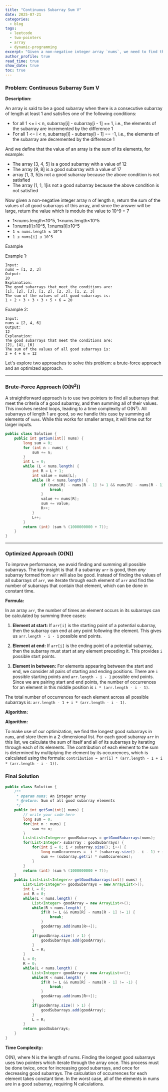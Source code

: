 ```yaml
---
title: "Continuous Subarray Sum V"
date: 2025-07-21
categories:
  - blog
tags:
  - leetcode
  - two-pointers
  - array
  - dynamic-programming
excerpt: "Given a non-negative integer array `nums`, we need to find the sum of the values of all good subarrays. A good subarray is defined as a consecutive subarray of length at least 1 that satisfies one of the following conditions, elements are incremented or decremented by 1. We explore two approaches, a brute-force approach and an optimized approach that runs in O(N) time."
author_profile: true
read_time: true
show_date: true
toc: true
---
```

### Problem: Continuous Subarray Sum V

**Description:**

An array is said to be a good subarray when there is a consecutive subarray of length at least 1 and satisfies one of the following conditions:

- for all 1 <= i < n, subarray[i] - subarray[i - 1] == 1, i.e., the elements of the subarray are incremented by the difference 1
- For all 1 <= i < n, subarray[i] - subarray[i - 1] == -1, i.e., the elements of the subarray are decremented by the difference 1

And we define that the value of an array is the sum of its elements, for example:

- The array [3, 4, 5] is a good subarray with a value of 12
- The array [9, 8] is a good subarray with a value of 17
- array [1, 3, 5]is not a good subarray because the above condition is not satisfied
- The array [1, 1, 1]is not a good subarray because the above condition is not satisfied

Now given a non-negative integer array n of length n, return the sum of the values of all good subarrays of this array, and since the answer will be large, return the value which is modulo the value to 10^9 + 7

- 1≤nums.length≤10^5, 1≤nums.length≤10^5
- 1≤nums[i]≤10^5, 1≤nums[i]≤10^5
- `1 ≤ nums.length ≤ 10^5`
- `1 ≤ nums[i] ≤ 10^5`

Example

Example 1:

```text
Input:
nums = [1, 2, 3]
Output:
20
Explanation:
The good subarrays that meet the conditions are:
[1], [2], [3], [1, 2], [2, 3], [1, 2, 3]
The sum of the values of all good subarrays is:
1 + 2 + 3 + 3 + 3 + 5 + 6 = 20
```

Example 2:

```text
Input:
nums = [2, 4, 6]
Output:
12
Explanation:
The good subarrays that meet the conditions are:
[2], [4], [6]
The sum of the values of all good subarrays is:
2 + 4 + 6 = 12
```

Let's explore two approaches to solve this problem: a brute-force approach and an optimized approach.

---

### Brute-Force Approach (O(N<sup>2</sup>))

A straightforward approach is to use two pointers to find all subarrays that meet the criteria of a good subarray, and then summing all of their values. This involves nested loops, leading to a time complexity of O(N²). All subarrays of length 1 are good, so we handle this case by summing all elements of `nums`. While this works for smaller arrays, it will time out for larger inputs. 

```java
public class Solution {
    public int getSum(int[] nums) {
        long sum = 0;
        for (int n : nums) {
            sum += n;
        }
        int L = 0;
        while (L < nums.length) {
            int R = L + 1;
            int value = nums[L];
            while (R < nums.length) {
                if (nums[R] - nums[R - 1] != 1 && nums[R] - nums[R - 1] != -1) {
                    break;
                }
                value += nums[R];
                sum += value;
                R++;
            }
            L++;
        }
        return (int) (sum % (1000000000 + 7));
    }
}
```

---

### Optimized Approach (O(N))

To improve performance, we avoid finding and summing all possible subarrays. The key insight is that if a subarray `arr` is good, then *any* subarray formed from `arr` will also be good. Instead of finding the values of all subarrays of `arr`, we iterate through each element of `arr` and find the number of subarrays that contain that element, which can be done in constant time.

**Formula:**

In an array `arr`, the number of times an element occurs in its subarrays can be calculated by summing three cases:

1. **Element at start:** If `arr[i]` is the starting point of a potential subarray, then the subarray can end at any point following the element. This gives us `arr.length - i - 1` possible end points.

2. **Element at end:** If `arr[i]` is the ending point of a potential subarray, then the subarray must start at any element preceding it. This provides `i` possible start points.

3. **Element in between:** For elements appearing between the start and end, we consider all pairs of starting and ending positions. There are `i` possible starting points and `arr.length - i - 1` possible end points. Since we are pairing start and end points, the number of occurrences for an element in this middle position is `i * (arr.length - i - 1)`.

The total number of occurrences for each element across all possible subarrays is: `arr.length - 1 + i * (arr.length - i - 1)`.

**Algorithm:**

**Algorithm:**

To make use of our optimization, we find the longest good subarrays in `nums`, and store them in a 2-dimensional list. For each good subarray `arr` in this list, we calculate the sum of itself and all of its subarrays by iterating through each of its elements. The contribution of each element to the sum is determined by multiplying the element by its occurrences, which is calculated using the formula: `contribution = arr[i] * (arr.length - 1 + i * (arr.length - i - 1))`.

### Final Solution

```java
public class Solution {
    /**
     * @param nums: An integer array
     * @return: Sum of all good subarray elements
     */
    public int getSum(int[] nums) {
        // write your code here
        long sum = 0;
        for(int n : nums) {
            sum += n;
        }
        List<List<Integer>> goodSubarrays = getGoodSubarrays(nums);
        for(List<Integer> subarray : goodSubarrays) {
            for(int i = 0; i < subarray.size(); i++) {
                long numOccurences =  i * (subarray.size() - i - 1) + i + subarray.size() - i - 1;
                sum += (subarray.get(i) * numOccurences);
            }
        }
        return (int) (sum % (1000000000 + 7));
    }
    public List<List<Integer>> getGoodSubarrays(int[] nums) {
        List<List<Integer>> goodSubarrays = new ArrayList<>();
        int L = 0;
        int R = 0;
        while(L < nums.length) {
            List<Integer> goodArray = new ArrayList<>();
            while(R < nums.length) {
                if(R != L && nums[R] - nums[R - 1] != 1) {
                    break;
                }
                goodArray.add(nums[R++]);
            }
            if(goodArray.size() > 1) {
                goodSubarrays.add(goodArray);
            }
            L = R;
        }
        L = 0;
        R = 0;
        while(L < nums.length) {
            List<Integer> goodArray = new ArrayList<>();
            while(R < nums.length) {
                if(R != L && nums[R] - nums[R - 1] != -1) {
                    break;
                }
                goodArray.add(nums[R++]);
            }
            if(goodArray.size() > 1) {
                goodSubarrays.add(goodArray);
            }
            L = R;
        }
        return goodSubarrays;
    }
}
```

**Time Complexity:**

O(N), where N is the length of nums. Finding the longest good subarrays uses two pointers which iterate through the array once. This process must be done twice, once for increasing good subarrays, and once for decreasing good subarrays. The calculation of occurrences for each element takes constant time. In the worst case, all of the elements in nums are in a good subarray, requiring N calculations.